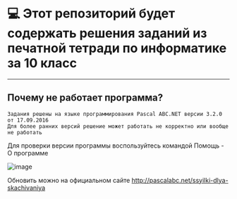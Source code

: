 ﻿# :computer: Этот репозиторий будет содержать решения заданий из печатной тетради по информатике за 10 класс
____

## Почему не работает программа? 

```
Задания решены на языке программирования Pascal ABC.NET версии 3.2.0 от 17.09.2016
Для более ранних версий решение может работать не корректно или вообще не работать
```

Для проверки версии программы воспользуйтесь командой Помощь - О программе

![image](https://user-images.githubusercontent.com/91423699/192289616-f4a0448a-391b-409d-9c97-6ac5cd3303e7.png)

Обновить можно на официальном сайте http://pascalabc.net/ssyilki-dlya-skachivaniya

